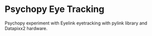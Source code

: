 # Psychopy Eye Tracking
Psychopy experiment with Eyelink eyetracking with pylink library and Datapixx2 hardware.
